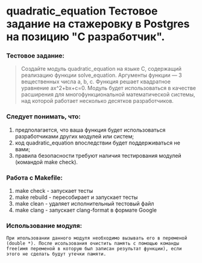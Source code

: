 # quadratic_equation Тестовое задание на стажеровку в Postgres на позицию "С разработчик".

### Тестовое задание:
> Создайте модуль quadratic_equation на языке C, содержащий реализацию функции solve_equation. Аргументы функции — 3 вещественных числа a, b, c. Функция решает квадратное
> уравнение ax^2+bx+c=0.  Модуль будет использоваться в качестве расширения для многофункциональной математической системы, над которой работает несколько десятков разработчиков.

### Следует понимать, что:
1) предполагается, что ваша функция будет использоваться разработчиками других модулей или систем;
2) код quadratic_equation впоследствии будет поддерживаться не вами;
3) правила безопасности требуют наличия тестирования модулей (командой make check).


### Работа с Makefile:
1) make check - запускает тесты
2) make rebuild - пересобирает и запускает тесты
3) make clean - удаляет исполнительный тестовый файл
4) make clang - запускает clang-format в формате Google

### Использование модуля:
    При ипользовании данного модуля необходимо вызывать его в переменой (double *). После исользования очистить память с помощью команды free(имя переменой в которую был записан результат функции), если этого не сделать будут утечки памяти.